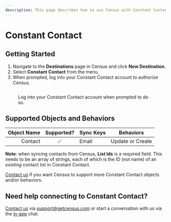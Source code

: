 ```yaml
---
description: This page describes how to use Census with Constant Contact.
---
```


# Constant Contact

## Getting Started

1. Navigate to the **Destinations** page in Census and click **New Destination**.
2. Select **Constant Contact** from the menu.
3. When prompted, log into your Constant Contact account to authorize Census.

<figure><img src="../.gitbook/assets/constant-contact.png" alt=""><figcaption><p>Log into your Constant Contact account when prompted to do so.</p></figcaption></figure>

## Supported Objects and Behaviors

| **Object Name** | **Supported?** | **Sync Keys** | **Behaviors** |
| --------------: | :------------: | --------------- | ------------- |
| Contact | ✅ | Email | Update or Create |

**Note**: when syncing contacts from Census, **List Ids** is a required field. This needs to be an array of strings, each of which is the ID (not name) of an *existing* contact list in Constant Contact.

[Contact us](mailto:support@getcensus.com) if you want Census to support more Constant Contact objects and/or behaviors.

## Need help connecting to Constant Contact?

[Contact us](mailto:support@getcensus.com) via support@getcensus.com or start a conversation with us via the [in-app](https://app.getcensus.com) chat.
